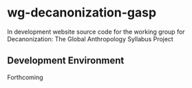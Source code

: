 # wg-decanonization-gasp
In development website source code for the working group for Decanonization: The Global Anthropology Syllabus Project

## Development Environment
Forthcoming
